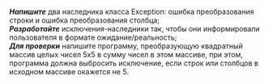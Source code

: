 _**Напишите**_ два наследника класса Exception: ошибка преобразования строки
и ошибка преобразования столбца;\
_**Разработайте**_ исключения-наследники так, чтобы они информировали
пользователя в формате ожидание/реальность;\
_**Для проверки**_ напишите программу, преобразующую квадратный массив
целых чисел 5х5 в сумму чисел в этом массиве, при этом, программа должна
выбросить исключение, если строк или столбцов в исходном массиве
окажется не 5.
